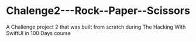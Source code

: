 # Chalenge2---Rock--Paper--Scissors
 A Challenge project 2 that was built from scratch during The Hacking With SwiftUI in 100 Days course
